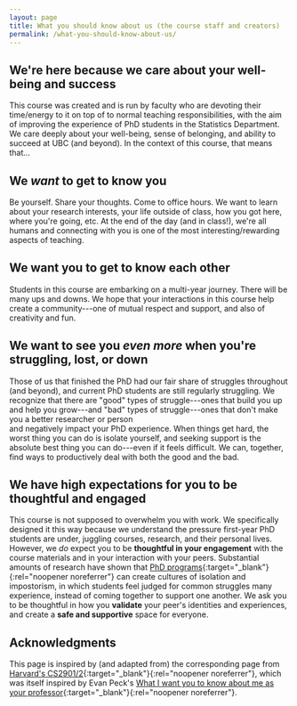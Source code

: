 ```yaml
---
layout: page
title: What you should know about us (the course staff and creators)
permalink: /what-you-should-know-about-us/
---
```



## We're here because we care about your well-being and success

This course was created and is run by faculty who are devoting their time/energy to it on top of to normal teaching responsibilities, with the aim of improving the experience of PhD students in the Statistics Department. We care deeply about your well-being, sense of belonging, and ability to succeed at UBC (and beyond). In the context of this course, that means that...



## We *want* to get to know you

Be yourself. Share your thoughts. Come to office hours. We want to learn about your research interests, your life outside of class, how you got here, where you're going, etc. At the end of the day (and in class!), we're all humans and connecting with you is one of the most interesting/rewarding aspects of teaching.


## We want you to get to know each other

Students in this course are embarking on a multi-year journey. There will be many ups and downs. We hope that your interactions in this course help create a community---one of mutual respect and support, and also of creativity and fun.


## We want to see you *even more* when you're struggling, lost, or down

Those of us that finished the PhD had our fair share of struggles throughout (and beyond), 
and current PhD students are still regularly struggling. 
We recognize that there are "good" types of struggle---ones that build you up 
and help you grow---and "bad" types of struggle---ones that don't make you a better researcher
or person  
and negatively impact your PhD experience. 
When things get hard, the worst thing you can do is isolate yourself, 
and seeking support is the absolute best thing you can do---even if it feels difficult. 
We can, together, find ways to productively deal with both the good and the bad. 



## We have high expectations for you to be thoughtful and engaged

This course is not supposed to overwhelm you with work. 
We specifically designed it this way because we understand the pressure first-year PhD students are under, 
juggling courses, research, and their personal lives. 
However, we *do* expect you to be **thoughtful in your engagement** with the course materials and in your interaction with your peers. 
Substantial amounts of research have shown that 
[PhD programs](http://ijds.org/Volume13/IJDSv13p361-388Sverdlik4134.pdf){:target="_blank"}{:rel="noopener noreferrer"}
can create cultures of isolation and impostorism,
in which students feel judged for common struggles many experience, 
instead of coming together to support one another. 
We ask you to be thoughtful in how you **validate** your peer's identities and experiences, and create a **safe and supportive** space for everyone.


## Acknowledgments

This page is inspired by (and adapted from) the corresponding page from [Harvard's CS2901/2](https://harvard-cs290-2025-26.github.io/what-you-should-know-about-us/){:target="_blank"}{:rel="noopener noreferrer"}, which was itself inspired by Evan Peck's [What I want you to know about me as your professor](https://medium.com/bucknell-hci/what-i-want-you-to-know-about-me-as-your-professor-58c9c2e91e33){:target="_blank"}{:rel="noopener noreferrer"}.


